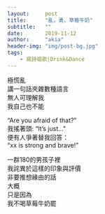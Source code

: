 ```yaml
---
layout:     post
title:      "亂，勇，草莓牛奶"
subtitle:   ""
date:       2019-11-12
author:     "akia"
header-img: "img/post-bg.jpg"
tags:
    - 寫詩唱歌|Drink&Dance
---
```


極慌亂   
講一句話夾雜數種語言  
無人可理解我  
我自己也不能  

“Are you afraid of that?”  
我搖著頭: “It’s just..."  
便有人爭著替我回答：  
“xx is strong and brave!”  

一群180的男孩子裡  
我詫異於這樣的印象與評價  
非要推想緣由的話  
大概  
只是因為  
我不喝草莓牛奶罷  